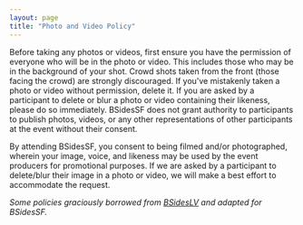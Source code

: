 ```yaml
---
layout: page
title: "Photo and Video Policy"
--- 
```


Before taking any photos or videos, first ensure you have the permission of everyone who will be in the photo or video. This includes those who may be in the background of your shot. Crowd shots taken from the front (those facing the crowd) are strongly discouraged. If you've mistakenly taken a photo or video without permission, delete it. If you are asked by a participant to delete or blur a photo or video containing their likeness, please do so immediately. BSidesSF does not grant authority to participants to publish photos, videos, or any other representations of other participants at the event without their consent.

By attending BSidesSF, you consent to being filmed and/or photographed, wherein your image, voice, and likeness may be used by the event producers for promotional purposes. If we are asked by a participant to delete/blur their image in a photo or video, we will make a best effort to accommodate the request.

*Some policies graciously borrowed from [BSidesLV](https://www.bsideslv.org) and adapted for BSidesSF.*
